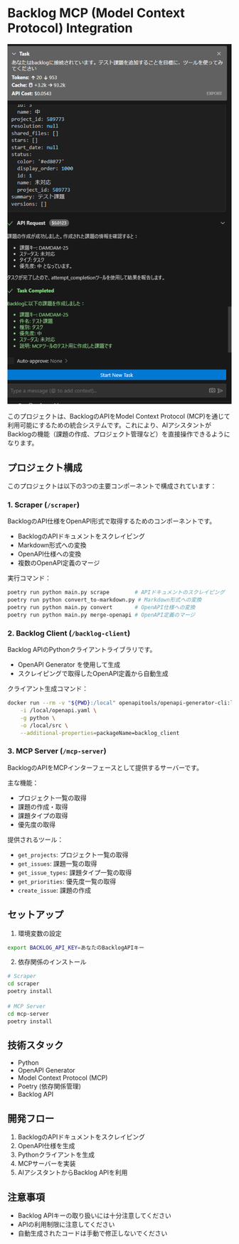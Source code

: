 # Backlog MCP (Model Context Protocol) Integration

![alt text](docs/image.png)

このプロジェクトは、BacklogのAPIをModel Context Protocol (MCP)を通じて利用可能にするための統合システムです。これにより、AIアシスタントがBacklogの機能（課題の作成、プロジェクト管理など）を直接操作できるようになります。

## プロジェクト構成

このプロジェクトは以下の3つの主要コンポーネントで構成されています：

### 1. Scraper (`/scraper`)

BacklogのAPI仕様をOpenAPI形式で取得するためのコンポーネントです。

- BacklogのAPIドキュメントをスクレイピング
- Markdown形式への変換
- OpenAPI仕様への変換
- 複数のOpenAPI定義のマージ

実行コマンド：
```bash
poetry run python main.py scrape        # APIドキュメントのスクレイピング
poetry run python convert_to-markdown.py # Markdown形式への変換
poetry run python main.py convert       # OpenAPI仕様への変換
poetry run python main.py merge-openapi # OpenAPI定義のマージ
```

### 2. Backlog Client (`/backlog-client`)

Backlog APIのPythonクライアントライブラリです。

- OpenAPI Generator を使用して生成
- スクレイピングで取得したOpenAPI定義から自動生成

クライアント生成コマンド：
```bash
docker run --rm -v "${PWD}:/local" openapitools/openapi-generator-cli:latest generate \
    -i /local/openapi.yaml \
    -g python \
    -o /local/src \
    --additional-properties=packageName=backlog_client
```

### 3. MCP Server (`/mcp-server`)

BacklogのAPIをMCPインターフェースとして提供するサーバーです。

主な機能：
- プロジェクト一覧の取得
- 課題の作成・取得
- 課題タイプの取得
- 優先度の取得

提供されるツール：
- `get_projects`: プロジェクト一覧の取得
- `get_issues`: 課題一覧の取得
- `get_issue_types`: 課題タイプ一覧の取得
- `get_priorities`: 優先度一覧の取得
- `create_issue`: 課題の作成

## セットアップ

1. 環境変数の設定
```bash
export BACKLOG_API_KEY=あなたのBacklogAPIキー
```

2. 依存関係のインストール
```bash
# Scraper
cd scraper
poetry install

# MCP Server
cd mcp-server
poetry install
```

## 技術スタック

- Python
- OpenAPI Generator
- Model Context Protocol (MCP)
- Poetry (依存関係管理)
- Backlog API

## 開発フロー

1. BacklogのAPIドキュメントをスクレイピング
2. OpenAPI仕様を生成
3. Pythonクライアントを生成
4. MCPサーバーを実装
5. AIアシスタントからBacklog APIを利用

## 注意事項

- Backlog APIキーの取り扱いには十分注意してください
- APIの利用制限に注意してください
- 自動生成されたコードは手動で修正しないでください

